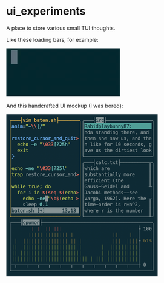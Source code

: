 # ui_experiments
A place to store various small TUI thoughts.

Like these loading bars, for example:

<img width=300px src="https://github.com/nlc/ui_experiments/blob/master/screenrec.gif?raw=true">

And this handcrafted UI mockup (I was bored):

<img width=400px src="https://github.com/nlc/ui_experiments/blob/master/screenshot.png?raw=true">
